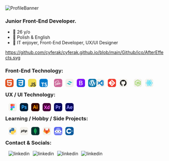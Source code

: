<img align="center" alt="ProfileBanner" src="https://i.imgur.com/CDv5e43.png" />

### Junior Front-End Developer.

- 🐣 26 y/o
- 🐤 Polish & English
- 🐥 IT enjoyer, Front-End Developer, UX/UI Designer

https://github.com/cyferak/cyferak.github.io/blob/main/Github/ico/AfterEffects.svg

### Front-End Technology:
[<img align="left" alt="HTML5" width="26px" src="https://github.com/cyferak/cyferak.github.io/blob/main/Github/ico/HTML.svg" style="padding-right:10px;" />][github]
[<img align="left" alt="CSS3" width="26px" src="https://github.com/cyferak/cyferak.github.io/blob/main/Github/ico/CSS.svg" style="padding-right:10px;" />][github]
[<img align="left" alt="JavaScript" width="26px" src="https://github.com/cyferak/cyferak.github.io/blob/main/Github/ico/JavaScript.svg" style="padding-right:10px;" />][github]
[<img align="left" alt="TypeScript" width="26px" src="https://github.com/cyferak/cyferak.github.io/blob/main/Github/ico/TypeScript.svg" style="padding-right:10px;" />][github]
[<img align="left" alt="Sass" width="26px" src="https://github.com/cyferak/cyferak.github.io/blob/main/Github/ico/Sass.svg" style="padding-left:10px;" />][github]
[<img align="left" alt="Tailwind" width="26px" src="https://github.com/cyferak/cyferak.github.io/blob/main/Github/ico/TailwindCSS-Light.svg" style="padding-left:10px;" />][github]
[<img align="left" alt="Bootstrap" width="26px" src="https://github.com/cyferak/cyferak.github.io/blob/main/Github/ico/Bootstrap.svg" style="padding-left:10px;" />][github]
[<img align="left" alt="Wordpress" width="26px" src="https://github.com/cyferak/cyferak.github.io/blob/main/Github/ico/Wordpress.svg" style="padding-left:10px;" />][github]
[<img align="left" alt="Visual Studio Code" width="26px" src="https://github.com/cyferak/cyferak.github.io/blob/main/Github/ico/VSCode-Light.svg" style="padding-right:10px;" />][github]
[<img align="left" alt="Git" width="26px" src="https://github.com/cyferak/cyferak.github.io/blob/main/Github/ico/Git.svg" style="padding-right:10px;" />][github]
[<img align="left" alt="GitHub" width="26px" src="https://github.com/cyferak/cyferak.github.io/blob/main/Github/ico/Github-Light.svg" style="padding-right:10px;" />][github]
[<img align="left" alt="NodeJS" width="26px" src="https://github.com/cyferak/cyferak.github.io/blob/main/Github/ico/NodeJS-Light.svg" style="padding-left:10px;" />][github]
[<img align="left" alt="React" width="26px" src="https://github.com/cyferak/cyferak.github.io/blob/main/Github/ico/React-Light.svg" style="padding-left:10px;" />][github]
<br />

### UX / UI Technology:
[<img align="left" alt="Figma" width="26px" src="https://github.com/cyferak/cyferak.github.io/blob/main/Github/ico/Figma-Light.svg" style="padding-left:10px;" />][github]
[<img align="left" alt="Adobe Photoshop" width="26px" src="https://github.com/cyferak/cyferak.github.io/blob/main/Github/ico/Photoshop.svg" style="padding-left:10px;" />][github]
[<img align="left" alt="Adobe Ilustrator" width="26px" src="https://github.com/cyferak/cyferak.github.io/blob/main/Github/ico/Illustrator.svg" style="padding-left:10px;" />][github]
[<img align="left" alt="Adobe Xd" width="26px" src="https://github.com/cyferak/cyferak.github.io/blob/main/Github/ico/XD.svg" style="padding-left:10px;" />][github]
[<img align="left" alt="Adobe Premiere" width="26px" src="https://github.com/cyferak/cyferak.github.io/blob/main/Github/ico/Premiere.svg" style="padding-left:10px;" />][github]
[<img align="left" alt="Adobe AfterEffects" width="26px" src="https://github.com/cyferak/cyferak.github.io/blob/main/Github/ico/AfterEffects.svg" style="padding-left:10px;" />][github]
<br />

### Learning / Hobby / Side Projects:
[<img align="left" alt="Python" width="26px" src="https://github.com/cyferak/cyferak.github.io/blob/main/Github/ico/Python-Light.svg" style="padding-left:10px;" />][github]
[<img align="left" alt="PHP" width="26px" src="https://github.com/cyferak/cyferak.github.io/blob/main/Github/ico/PHP-Light.svg" style="padding-left:10px;" />][github]
[<img align="left" alt="MongoDB" width="26px" src="https://github.com/cyferak/cyferak.github.io/blob/main/Github/ico/MongoDB.svg" style="padding-left:10px;" />][github]
[<img align="left" alt="GitLab" width="26px" src="https://github.com/cyferak/cyferak.github.io/blob/main/Github/ico/GitLab-Light.svg" style="padding-left:10px;" />][github]
[<img align="left" alt="DiscordBots" width="26px" src="https://github.com/cyferak/cyferak.github.io/blob/main/Github/ico/DiscordBots.svg" style="padding-left:10px;" />][github]
[<img align="left" alt="C++" width="26px" src="https://github.com/cyferak/cyferak.github.io/blob/main/Github/ico/CPP.svg" style="padding-left:10px;" />][github]
<br />

### Contact & Socials:
[<img align="left" alt="linkedin" src="https://i.imgur.com/2B4xRWf.png" style="padding-left:10px;" />][linkedin]
[<img align="left" alt="linkedin" src="https://i.imgur.com/P4uvwBK.png" style="padding-left:10px;" />][dribbble]
[<img align="left" alt="linkedin" src="https://i.imgur.com/ws120SA.png" style="padding-left:10px;" />][behance]
[<img align="left" alt="linkedin" src="https://i.imgur.com/Ers5znW.png" style="padding-left:10px;" />][site]

<br />

[linkedin]: https://www.linkedin.com/in/dominik-karczmarczyk-361315225/
[dribbble]: https://dribbble.com/Cyferak
[behance]: https://www.behance.net/Cyferak
[github]: https://github.com/cyferak/cyferak
[site]: https://cyferak.pro/
